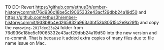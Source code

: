 TO DO: Revert https://github.com/ethus3h/ember-history/commit/76d936c18be5c19065332e43acf29dbb24a19d50 and https://github.com/ethus3h/ember-history/commit/938b8b4ed265832a963a3bf53b80515c2e9a29fb and copy the `removing-2017dec23a24` folder from 76d936c18be5c19065332e43acf29dbb24a19d50 into the new version and re-commit. That is because it added extra copies of many files due to file name issue on Mac.
